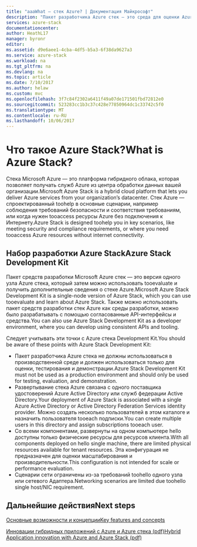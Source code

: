 ```yaml
---
title: "aaaWhat — стек Azure? | Документация Майкрософт"
description: "Пакет разработчика Azure стек — это среда для оценки Azure стека функции и сценарии."
services: azure-stack
documentationcenter: 
author: HeathL17
manager: byronr
editor: 
ms.assetid: d9e6aee1-4cba-4df5-b5a3-6f38da9627a3
ms.service: azure-stack
ms.workload: na
ms.tgt_pltfrm: na
ms.devlang: na
ms.topic: article
ms.date: 7/10/2017
ms.author: helaw
ms.custom: mvc
ms.openlocfilehash: 3f7c84f2302a6411f49a07de171501fbd72812e0
ms.sourcegitcommit: 523283cc1b3c37c428e77850964dc1c33742c5f0
ms.translationtype: MT
ms.contentlocale: ru-RU
ms.lasthandoff: 10/06/2017
---
```

# <a name="what-is-azure-stack"></a><span data-ttu-id="64521-104">Что такое Azure Stack?</span><span class="sxs-lookup"><span data-stu-id="64521-104">What is Azure Stack?</span></span>

<span data-ttu-id="64521-105">Стека Microsoft Azure — это платформа гибридного облака, которая позволяет получать служб Azure из центра обработки данных вашей организации.</span><span class="sxs-lookup"><span data-stu-id="64521-105">Microsoft Azure Stack is a hybrid cloud platform that lets you deliver Azure services from your organization’s datacenter.</span></span>  <span data-ttu-id="64521-106">Стек Azure — спроектированный toohelp в основные сценарии, например соблюдения требований безопасности и соответствия требованиям, или когда нужен tooaccess ресурсы Azure без подключения к Интернету.</span><span class="sxs-lookup"><span data-stu-id="64521-106">Azure Stack is designed toohelp you in key scenarios, like meeting security and compliance requirements, or where you need tooaccess Azure resources without internet connectivity.</span></span>  

## <a name="azure-stack-development-kit"></a><span data-ttu-id="64521-107">Набор разработки Azure Stack</span><span class="sxs-lookup"><span data-stu-id="64521-107">Azure Stack Development Kit</span></span>
<span data-ttu-id="64521-108">Пакет средств разработки Microsoft Azure стек — это версия одного узла Azure стека, который затем можно использовать tooevaluate и получить дополнительные сведения о стеке Azure.</span><span class="sxs-lookup"><span data-stu-id="64521-108">Microsoft Azure Stack Development Kit is a single-node version of Azure Stack, which you can use tooevaluate and learn about Azure Stack.</span></span>  <span data-ttu-id="64521-109">Также можно использовать пакет средств разработки стек Azure как среды разработки, можно было разрабатывать с помощью согласованные API-интерфейсы и средства.</span><span class="sxs-lookup"><span data-stu-id="64521-109">You can also use Azure Stack Development Kit as a developer environment, where you can develop using consistent APIs and tooling.</span></span>  

<span data-ttu-id="64521-110">Следует учитывать эти точки с Azure стека Development Kit.</span><span class="sxs-lookup"><span data-stu-id="64521-110">You should be aware of these points with Azure Stack Development Kit:</span></span>

* <span data-ttu-id="64521-111">Пакет разработчика Azure стека не должны использоваться в производственной среде и должен использоваться только для оценки, тестирования и демонстрации.</span><span class="sxs-lookup"><span data-stu-id="64521-111">Azure Stack Development Kit must not be used as a production environment and should only be used for testing, evaluation, and demonstration.</span></span>  
* <span data-ttu-id="64521-112">Развертывание стека Azure связана с одного поставщика удостоверений Azure Active Directory или служб федерации Active Directory.</span><span class="sxs-lookup"><span data-stu-id="64521-112">Your deployment of Azure Stack is associated with a single Azure Active Directory or Active Directory Federation Services identity provider.</span></span> <span data-ttu-id="64521-113">Можно создать несколько пользователей в этом каталоге и назначить пользователя tooeach подписки.</span><span class="sxs-lookup"><span data-stu-id="64521-113">You can create multiple users in this directory and assign subscriptions tooeach user.</span></span>
* <span data-ttu-id="64521-114">Со всеми компонентами, развернуты на одном компьютере hello доступны только физические ресурсы для ресурсов клиента.</span><span class="sxs-lookup"><span data-stu-id="64521-114">With all components deployed on hello single machine, there are limited physical resources available for tenant resources.</span></span> <span data-ttu-id="64521-115">Эта конфигурация не предназначен для оценки масштабирования и производительности.</span><span class="sxs-lookup"><span data-stu-id="64521-115">This configuration is not intended for scale or performance evaluation.</span></span>
* <span data-ttu-id="64521-116">Сценарии сети ограничены из-за требований toohello одного узла или сетевого Адаптера.</span><span class="sxs-lookup"><span data-stu-id="64521-116">Networking scenarios are limited due toohello single host/NIC requirement.</span></span>

## <a name="next-steps"></a><span data-ttu-id="64521-117">Дальнейшие действия</span><span class="sxs-lookup"><span data-stu-id="64521-117">Next steps</span></span>
[<span data-ttu-id="64521-118">Основные возможности и концепции</span><span class="sxs-lookup"><span data-stu-id="64521-118">Key features and concepts</span></span>](azure-stack-key-features.md)

[<span data-ttu-id="64521-119">Инновации гибридных приложений с Azure и Azure стека (pdf)</span><span class="sxs-lookup"><span data-stu-id="64521-119">Hybrid Application innovation with Azure and Azure Stack (pdf)</span></span>](https://go.microsoft.com/fwlink/?LinkId=842846&clcid=0x409)

